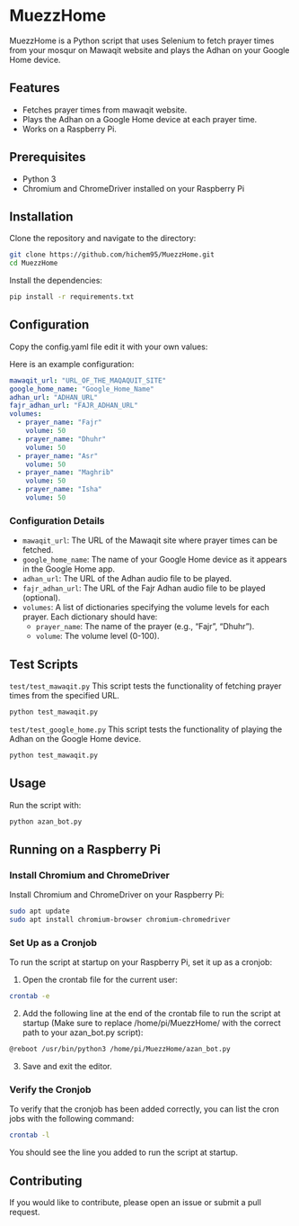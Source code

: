 # MuezzHome

MuezzHome is a Python script that uses Selenium to fetch prayer times from your mosqur on Mawaqit website and plays the Adhan on your Google Home device.

## Features

- Fetches prayer times from mawaqit website.
- Plays the Adhan on a Google Home device at each prayer time.
- Works on a Raspberry Pi.

## Prerequisites

- Python 3
- Chromium and ChromeDriver installed on your Raspberry Pi

## Installation

Clone the repository and navigate to the directory:

```bash
git clone https://github.com/hichem95/MuezzHome.git
cd MuezzHome
```
Install the dependencies:

```bash
pip install -r requirements.txt
```

## Configuration

Copy the config.yaml file edit it with your own values:

Here is an example configuration:

```yaml
mawaqit_url: "URL_OF_THE_MAQAQUIT_SITE"
google_home_name: "Google_Home_Name"
adhan_url: "ADHAN_URL"
fajr_adhan_url: "FAJR_ADHAN_URL"
volumes:
  - prayer_name: "Fajr"
    volume: 50
  - prayer_name: "Dhuhr"
    volume: 50
  - prayer_name: "Asr"
    volume: 50
  - prayer_name: "Maghrib"
    volume: 50
  - prayer_name: "Isha"
    volume: 50
```
### Configuration Details

* `mawaqit_url`: The URL of the Mawaqit site where prayer times can be fetched.
* `google_home_name`: The name of your Google Home device as it appears in the Google Home app.
* `adhan_url`: The URL of the Adhan audio file to be played.
* `fajr_adhan_url`: The URL of the Fajr Adhan audio file to be played (optional).
* `volumes`: A list of dictionaries specifying the volume levels for each prayer. Each dictionary should have:
   * `prayer_name`: The name of the prayer (e.g., “Fajr”, “Dhuhr”).
   * `volume`: The volume level (0-100).

## Test Scripts
`test/test_mawaqit.py`
This script tests the functionality of fetching prayer times from the specified URL.
```bash 
python test_mawaqit.py
```

`test/test_google_home.py`
This script tests the functionality of playing the Adhan on the Google Home device.
```bash 
python test_mawaqit.py
```

## Usage

Run the script with:
```bash
python azan_bot.py
```
## Running on a Raspberry Pi

### Install Chromium and ChromeDriver

Install Chromium and ChromeDriver on your Raspberry Pi:
```bash
sudo apt update
sudo apt install chromium-browser chromium-chromedriver
```
### Set Up as a Cronjob

To run the script at startup on your Raspberry Pi, set it up as a cronjob:

1. Open the crontab file for the current user:
```bash
crontab -e
```
2. Add the following line at the end of the crontab file to run the script at startup (Make sure to replace /home/pi/MuezzHome/ with the correct path to your azan_bot.py script):
```bash
@reboot /usr/bin/python3 /home/pi/MuezzHome/azan_bot.py 
```
3. Save and exit the editor.

### Verify the Cronjob

To verify that the cronjob has been added correctly, you can list the cron jobs with the following command:
```bash
crontab -l
```
You should see the line you added to run the script at startup.

## Contributing

If you would like to contribute, please open an issue or submit a pull request.
